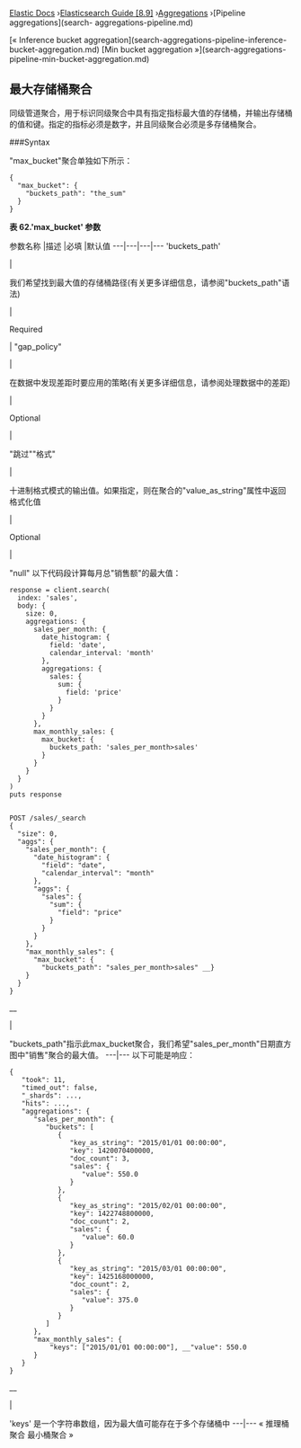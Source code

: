 

[Elastic Docs](/guide/) ›[Elasticsearch Guide [8.9]](index.md)
›[Aggregations](search-aggregations.md) ›[Pipeline aggregations](search-
aggregations-pipeline.md)

[« Inference bucket aggregation](search-aggregations-pipeline-inference-
bucket-aggregation.md) [Min bucket aggregation »](search-aggregations-
pipeline-min-bucket-aggregation.md)

## 最大存储桶聚合

同级管道聚合，用于标识同级聚合中具有指定指标最大值的存储桶，并输出存储桶的值和键。指定的指标必须是数字，并且同级聚合必须是多存储桶聚合。

###Syntax

"max_bucket"聚合单独如下所示：

    
    
    {
      "max_bucket": {
        "buckets_path": "the_sum"
      }
    }

**表 62.'max_bucket' 参数**

参数名称 |描述 |必填 |默认值 ---|---|---|--- 'buckets_path'

|

我们希望找到最大值的存储桶路径(有关更多详细信息，请参阅"buckets_path"语法)

|

Required

|   "gap_policy"

|

在数据中发现差距时要应用的策略(有关更多详细信息，请参阅处理数据中的差距)

|

Optional

|

"跳过""格式"

|

十进制格式模式的输出值。如果指定，则在聚合的"value_as_string"属性中返回格式化值

|

Optional

|

"null" 以下代码段计算每月总"销售额"的最大值：

    
    
    response = client.search(
      index: 'sales',
      body: {
        size: 0,
        aggregations: {
          sales_per_month: {
            date_histogram: {
              field: 'date',
              calendar_interval: 'month'
            },
            aggregations: {
              sales: {
                sum: {
                  field: 'price'
                }
              }
            }
          },
          max_monthly_sales: {
            max_bucket: {
              buckets_path: 'sales_per_month>sales'
            }
          }
        }
      }
    )
    puts response
    
    
    POST /sales/_search
    {
      "size": 0,
      "aggs": {
        "sales_per_month": {
          "date_histogram": {
            "field": "date",
            "calendar_interval": "month"
          },
          "aggs": {
            "sales": {
              "sum": {
                "field": "price"
              }
            }
          }
        },
        "max_monthly_sales": {
          "max_bucket": {
            "buckets_path": "sales_per_month>sales" __}
        }
      }
    }

__

|

"buckets_path"指示此max_bucket聚合，我们希望"sales_per_month"日期直方图中"销售"聚合的最大值。   ---|--- 以下可能是响应：

    
    
    {
       "took": 11,
       "timed_out": false,
       "_shards": ...,
       "hits": ...,
       "aggregations": {
          "sales_per_month": {
             "buckets": [
                {
                   "key_as_string": "2015/01/01 00:00:00",
                   "key": 1420070400000,
                   "doc_count": 3,
                   "sales": {
                      "value": 550.0
                   }
                },
                {
                   "key_as_string": "2015/02/01 00:00:00",
                   "key": 1422748800000,
                   "doc_count": 2,
                   "sales": {
                      "value": 60.0
                   }
                },
                {
                   "key_as_string": "2015/03/01 00:00:00",
                   "key": 1425168000000,
                   "doc_count": 2,
                   "sales": {
                      "value": 375.0
                   }
                }
             ]
          },
          "max_monthly_sales": {
              "keys": ["2015/01/01 00:00:00"], __"value": 550.0
          }
       }
    }

__

|

'keys' 是一个字符串数组，因为最大值可能存在于多个存储桶中 ---|--- « 推理桶聚合 最小桶聚合 »
